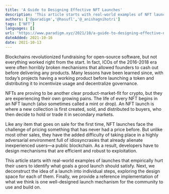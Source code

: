 ```yaml
---
title: 'A Guide to Designing Effective NFT Launches'
description: 'This article starts with real-world examples of NFT launches and explores the design space for well-designed launch mechanisms for the community to use and build on.'
authors: ['@paradigm','@hasufl','@_anishagnihotri']
tags: ['NFT']
languages: []
url: 'https://www.paradigm.xyz/2021/10/a-guide-to-designing-effective-nft-launches/'
dateAdded: 2021-10-16
date: 2021-10-13
---
```


Blockchains revolutionized fundraising for open-source software, but not everything worked right from the start. In fact, ICOs of the 2016-2018 era were often horribly broken mechanisms that allowed founders to cash out before delivering any products. Many lessons have been learned since, with today’s projects having a working product before launching a token and distributing it to incentivize usage and decentralize governance.

NFTs are proving to be another clear product-market-fit for crypto, but they are experiencing their own growing pains. The life of every NFT begins in an NFT launch (also sometimes called a mint or drop). An NFT launch is where a new collection is first created, sold, and distributed to buyers, who then decide to hold or trade it in secondary markets.

Like any item that goes on sale for the first time, NFT launches face the challenge of pricing something that has never had a price before. But unlike most other sales, they have the added difficulty of taking place in a highly adversarial environment full of idiosyncrasies that already alienate inexperienced users—a public blockchain. As a result, developers have to design mechanisms that are efficient and robust to exploitation.

This article starts with real-world examples of launches that empirically hurt their users to identify what goals a good launch should satisfy. Next, we deconstruct the idea of a launch into individual steps, exploring the design space for each of them. Finally, we provide a reference implementation of what we think is one well-designed launch mechanism for the community to use and build on.